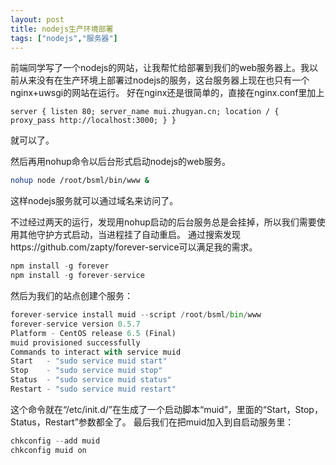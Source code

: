 ```yaml
---
layout: post
title: nodejs生产环境部署
tags: ["nodejs","服务器"]
---
```

  前端同学写了一个nodejs的网站，让我帮忙给部署到我们的web服务器上。我以前从来没有在生产环境上部署过nodejs的服务，这台服务器上现在也只有一个nginx+uwsgi的网站在运行。
好在nginx还是很简单的，直接在nginx.conf里加上
```nginx
server { listen 80; server_name mui.zhugyan.cn; location / { proxy_pass http://localhost:3000; } }
```
就可以了。

然后再用nohup命令以后台形式启动nodejs的web服务。
```bash
nohup node /root/bsml/bin/www &
```
这样nodejs服务就可以通过域名来访问了。

不过经过两天的运行，发现用nohup启动的后台服务总是会挂掉，所以我们需要使用其他守护方式启动，当进程挂了自动重启。
通过搜索发现https://github.com/zapty/forever-service可以满足我的需求。

```python
npm install -g forever
npm install -g forever-service
```
然后为我们的站点创建个服务：

```python
forever-service install muid --script /root/bsml/bin/www
forever-service version 0.5.7
Platform - CentOS release 6.5 (Final)
muid provisioned successfully
Commands to interact with service muid
Start   - "sudo service muid start"
Stop    - "sudo service muid stop"
Status  - "sudo service muid status"
Restart - "sudo service muid restart"
```
这个命令就在“/etc/init.d/”在生成了一个启动脚本“muid”，里面的“Start，Stop，Status，Restart”参数都全了。
最后我们在把muid加入到自启动服务里：

```java
chkconfig --add muid
chkconfig muid on
```

